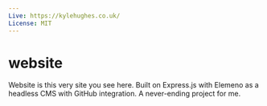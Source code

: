 ```yaml
---
Live: https://kylehughes.co.uk/
License: MIT
---
```

# website
Website is this very site you see here. Built on Express.js with Elemeno as a headless CMS with GitHub integration. A never-ending project for me.
